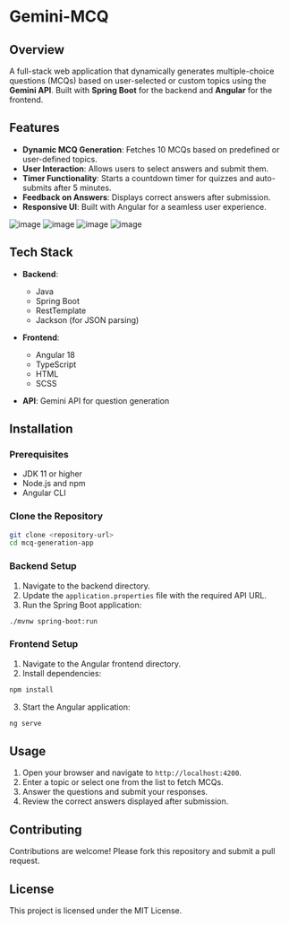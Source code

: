 # Gemini-MCQ

## Overview

A full-stack web application that dynamically generates multiple-choice questions (MCQs) based on user-selected or custom topics using the **Gemini API**. Built with **Spring Boot** for the backend and **Angular** for the frontend.

## Features

- **Dynamic MCQ Generation**: Fetches 10 MCQs based on predefined or user-defined topics.
- **User Interaction**: Allows users to select answers and submit them.
- **Timer Functionality**: Starts a countdown timer for quizzes and auto-submits after 5 minutes.
- **Feedback on Answers**: Displays correct answers after submission.
- **Responsive UI**: Built with Angular for a seamless user experience.

![image](https://github.com/user-attachments/assets/03b7323b-b76e-42d4-82d8-1a300fde65bf)
![image](https://github.com/user-attachments/assets/d9e36cb5-472a-4d9d-9fd5-7ce87ae89c21)
![image](https://github.com/user-attachments/assets/dc2b4385-5444-4681-b24c-0adbb16141a6)
![image](https://github.com/user-attachments/assets/b4d53764-cbc8-4963-b153-615e72f026f1)





## Tech Stack

- **Backend**: 
  - Java
  - Spring Boot
  - RestTemplate
  - Jackson (for JSON parsing)
  
- **Frontend**: 
  - Angular 18
  - TypeScript
  - HTML
  - SCSS

- **API**: Gemini API for question generation

## Installation

### Prerequisites

- JDK 11 or higher
- Node.js and npm
- Angular CLI

### Clone the Repository

```bash
git clone <repository-url>
cd mcq-generation-app
```

### Backend Setup

1. Navigate to the backend directory.
2. Update the `application.properties` file with the required API URL.
3. Run the Spring Boot application:

```bash
./mvnw spring-boot:run
```

### Frontend Setup

1. Navigate to the Angular frontend directory.
2. Install dependencies:

```bash
npm install
```

3. Start the Angular application:

```bash
ng serve
```

## Usage

1. Open your browser and navigate to `http://localhost:4200`.
2. Enter a topic or select one from the list to fetch MCQs.
3. Answer the questions and submit your responses.
4. Review the correct answers displayed after submission.

## Contributing

Contributions are welcome! Please fork this repository and submit a pull request.

## License

This project is licensed under the MIT License.
